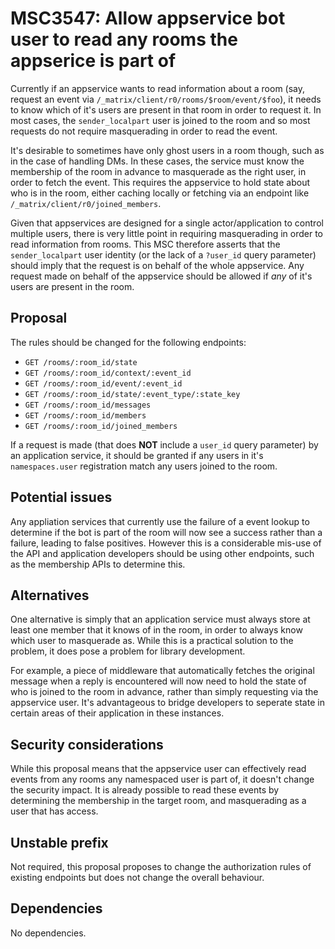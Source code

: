 # MSC3547: Allow appservice bot user to read any rooms the appserice is part of

Currently if an appservice wants to read information about a room (say, request an event via `/_matrix/client/r0/rooms/$room/event/$foo`),
it needs to know which of it's users are present in that room in order to request it. In most cases, the
`sender_localpart` user is joined to the room and so most requests do not require masquerading in order
to read the event.

It's desirable to sometimes have only ghost users in a room though, such as in the case of handling DMs.
In these cases, the service must know the membership of the room in advance to masquerade as the right user,
in order to fetch the event. This requires the appservice to hold state about who is in the room, either caching
locally or fetching via an endpoint like `/_matrix/client/r0/joined_members`.

Given that appservices are designed for a single actor/application to control multiple users, there is very
little point in requiring masquerading in order to read information from rooms. This MSC therefore asserts
that the `sender_localpart` user identity (or the lack of a `?user_id` query parameter) should imply that
the request is on behalf of the whole appservice. Any request made on behalf of the appservice should be
allowed if *any* of it's users are present in the room.
## Proposal

The rules should be changed for the following endpoints:

- `GET /rooms/:room_id/state`
- `GET /rooms/:room_id/context/:event_id`
- `GET /rooms/:room_id/event/:event_id`
- `GET /rooms/:room_id/state/:event_type/:state_key`
- `GET /rooms/:room_id/messages`
- `GET /rooms/:room_id/members`
- `GET /rooms/:room_id/joined_members`

If a request is made (that does **NOT** include a `user_id` query parameter) by an application service,
it should be granted if any users in it's `namespaces.user` registration match any users joined to the room.


## Potential issues

Any appliation services that currently use the failure of a event lookup to determine if the bot is part of the room
will now see a success rather than a failure, leading to false positives. However this is a considerable
mis-use of the API and application developers should be using other endpoints, such as the membership APIs to
determine this.


## Alternatives

One alternative is simply that an application service must always store at least one member that it knows
of in the room, in order to always know which user to masquerade as. While this is a practical solution to
the problem, it does pose a problem for library development.

For example, a piece of middleware that automatically fetches the original message when a reply is encountered
will now need to hold the state of who is joined to the room in advance, rather than simply requesting via the
appservice user. It's advantageous to bridge developers to seperate state in certain areas of their application in
these instances.

## Security considerations

While this proposal means that the appservice user can effectively read events from any rooms any namespaced
user is part of, it doesn't change the security impact. It is already possible to read these events by determining
the membership in the target room, and masquerading as a user that has access.

## Unstable prefix

Not required, this proposal proposes to change the authorization rules of existing endpoints but does not change
the overall behaviour.
## Dependencies

No dependencies.
